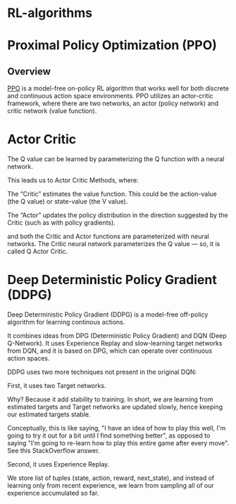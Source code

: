 # RL-algorithms

# Proximal Policy Optimization (PPO)

## Overview 

[PPO](https://arxiv.org/abs/1707.06347) is a model-free on-policy RL algorithm that works well for both discrete and continuous action space environments. PPO utilizes an actor-critic framework, where there are two networks, an actor (policy network) and critic network (value function). 


# Actor Critic 

The Q value can be learned by parameterizing the Q function with a neural network.

This leads us to Actor Critic Methods, where:

The “Critic” estimates the value function. This could be the action-value (the Q value) or state-value (the V value).

The “Actor” updates the policy distribution in the direction suggested by the Critic (such as with policy gradients).

and both the Critic and Actor functions are parameterized with neural networks. The Critic neural network parameterizes the Q value — so, it is called Q Actor Critic.

# Deep Deterministic Policy Gradient (DDPG)

Deep Deterministic Policy Gradient (DDPG) is a model-free off-policy algorithm for learning continous actions.

It combines ideas from DPG (Deterministic Policy Gradient) and DQN (Deep Q-Network). It uses Experience Replay and slow-learning target networks from DQN, and it is based on DPG, which can operate over continuous action spaces.

DDPG uses two more techniques not present in the original DQN:

First, it uses two Target networks.

Why? Because it add stability to training. In short, we are learning from estimated targets and Target networks are updated slowly, hence keeping our estimated targets stable.

Conceptually, this is like saying, "I have an idea of how to play this well, I'm going to try it out for a bit until I find something better", as opposed to saying "I'm going to re-learn how to play this entire game after every move". See this StackOverflow answer.

Second, it uses Experience Replay.

We store list of tuples (state, action, reward, next_state), and instead of learning only from recent experience, we learn from sampling all of our experience accumulated so far.

